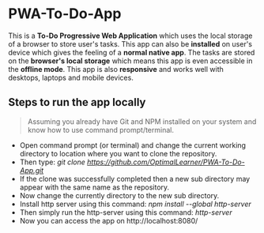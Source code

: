 # PWA-To-Do-App
This is a **To-Do Progressive Web Application** which uses the local storage of a browser to store user's tasks. This app can also be **installed** on user's device which gives the feeling of a **normal native app**. The tasks are stored on the **browser's local storage** which means this app is even accessible in the **offline mode**. This app is also **responsive** and works well with desktops, laptops and mobile devices.

## Steps to run the app locally
> Assuming you already have Git and NPM installed on your system and know how to use command prompt/terminal.
* Open command prompt (or terminal) and change the current working directory to location where you want to clone the repository.
* Then type: *git clone https://github.com/OptimalLearner/PWA-To-Do-App.git*
* If the clone was successfully completed then a new sub directory may appear with the same name as the repository.
* Now change the currently directory to the new sub directory.
* Install http server using this command: *npm install --global http-server*
* Then simply run the http-server using this command: *http-server*
* Now you can access the app on http://localhost:8080/
